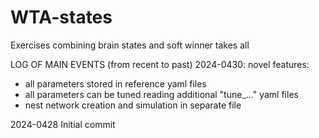 # WTA-states
Exercises combining brain states and soft winner takes all

LOG OF MAIN EVENTS (from recent to past)
2024-0430: novel features:
- all parameters stored in reference yaml files
- all parameters can be tuned reading additional "tune_..." yaml files 
- nest network creation and simulation in separate file

2024-0428 Initial commit 

